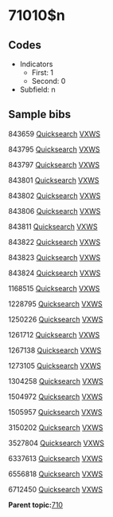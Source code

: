 # 71010$n

## Codes

-   Indicators
    -   First: 1
    -   Second: 0
-   Subfield: n

## Sample bibs

843659 [Quicksearch](https://search.library.yale.edu/catalog/843659) [VXWS](http://prodorbis.library.yale.edu:7014/vxws/GetHoldingsService?bibId=843659)

843795 [Quicksearch](https://search.library.yale.edu/catalog/843795) [VXWS](http://prodorbis.library.yale.edu:7014/vxws/GetHoldingsService?bibId=843795)

843797 [Quicksearch](https://search.library.yale.edu/catalog/843797) [VXWS](http://prodorbis.library.yale.edu:7014/vxws/GetHoldingsService?bibId=843797)

843801 [Quicksearch](https://search.library.yale.edu/catalog/843801) [VXWS](http://prodorbis.library.yale.edu:7014/vxws/GetHoldingsService?bibId=843801)

843802 [Quicksearch](https://search.library.yale.edu/catalog/843802) [VXWS](http://prodorbis.library.yale.edu:7014/vxws/GetHoldingsService?bibId=843802)

843806 [Quicksearch](https://search.library.yale.edu/catalog/843806) [VXWS](http://prodorbis.library.yale.edu:7014/vxws/GetHoldingsService?bibId=843806)

843811 [Quicksearch](https://search.library.yale.edu/catalog/843811) [VXWS](http://prodorbis.library.yale.edu:7014/vxws/GetHoldingsService?bibId=843811)

843822 [Quicksearch](https://search.library.yale.edu/catalog/843822) [VXWS](http://prodorbis.library.yale.edu:7014/vxws/GetHoldingsService?bibId=843822)

843823 [Quicksearch](https://search.library.yale.edu/catalog/843823) [VXWS](http://prodorbis.library.yale.edu:7014/vxws/GetHoldingsService?bibId=843823)

843824 [Quicksearch](https://search.library.yale.edu/catalog/843824) [VXWS](http://prodorbis.library.yale.edu:7014/vxws/GetHoldingsService?bibId=843824)

1168515 [Quicksearch](https://search.library.yale.edu/catalog/1168515) [VXWS](http://prodorbis.library.yale.edu:7014/vxws/GetHoldingsService?bibId=1168515)

1228795 [Quicksearch](https://search.library.yale.edu/catalog/1228795) [VXWS](http://prodorbis.library.yale.edu:7014/vxws/GetHoldingsService?bibId=1228795)

1250226 [Quicksearch](https://search.library.yale.edu/catalog/1250226) [VXWS](http://prodorbis.library.yale.edu:7014/vxws/GetHoldingsService?bibId=1250226)

1261712 [Quicksearch](https://search.library.yale.edu/catalog/1261712) [VXWS](http://prodorbis.library.yale.edu:7014/vxws/GetHoldingsService?bibId=1261712)

1267138 [Quicksearch](https://search.library.yale.edu/catalog/1267138) [VXWS](http://prodorbis.library.yale.edu:7014/vxws/GetHoldingsService?bibId=1267138)

1273105 [Quicksearch](https://search.library.yale.edu/catalog/1273105) [VXWS](http://prodorbis.library.yale.edu:7014/vxws/GetHoldingsService?bibId=1273105)

1304258 [Quicksearch](https://search.library.yale.edu/catalog/1304258) [VXWS](http://prodorbis.library.yale.edu:7014/vxws/GetHoldingsService?bibId=1304258)

1504972 [Quicksearch](https://search.library.yale.edu/catalog/1504972) [VXWS](http://prodorbis.library.yale.edu:7014/vxws/GetHoldingsService?bibId=1504972)

1505957 [Quicksearch](https://search.library.yale.edu/catalog/1505957) [VXWS](http://prodorbis.library.yale.edu:7014/vxws/GetHoldingsService?bibId=1505957)

3150202 [Quicksearch](https://search.library.yale.edu/catalog/3150202) [VXWS](http://prodorbis.library.yale.edu:7014/vxws/GetHoldingsService?bibId=3150202)

3527804 [Quicksearch](https://search.library.yale.edu/catalog/3527804) [VXWS](http://prodorbis.library.yale.edu:7014/vxws/GetHoldingsService?bibId=3527804)

6337613 [Quicksearch](https://search.library.yale.edu/catalog/6337613) [VXWS](http://prodorbis.library.yale.edu:7014/vxws/GetHoldingsService?bibId=6337613)

6556818 [Quicksearch](https://search.library.yale.edu/catalog/6556818) [VXWS](http://prodorbis.library.yale.edu:7014/vxws/GetHoldingsService?bibId=6556818)

6712450 [Quicksearch](https://search.library.yale.edu/catalog/6712450) [VXWS](http://prodorbis.library.yale.edu:7014/vxws/GetHoldingsService?bibId=6712450)

**Parent topic:**[710](../../tags/710/710.md)

